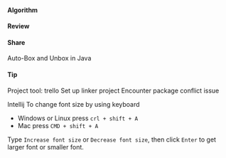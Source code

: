 #### Algorithm

#### Review

#### Share

Auto-Box and Unbox in Java

#### Tip

Project tool: trello
Set up linker project
Encounter package conflict issue

Intellij
To change font size by using keyboard
* Windows or Linux press `crl + shift + A`
* Mac press `CMD + shift + A` 

Type `Increase font size` or `Decrease font size`, then click `Enter` to get larger font or smaller font.
